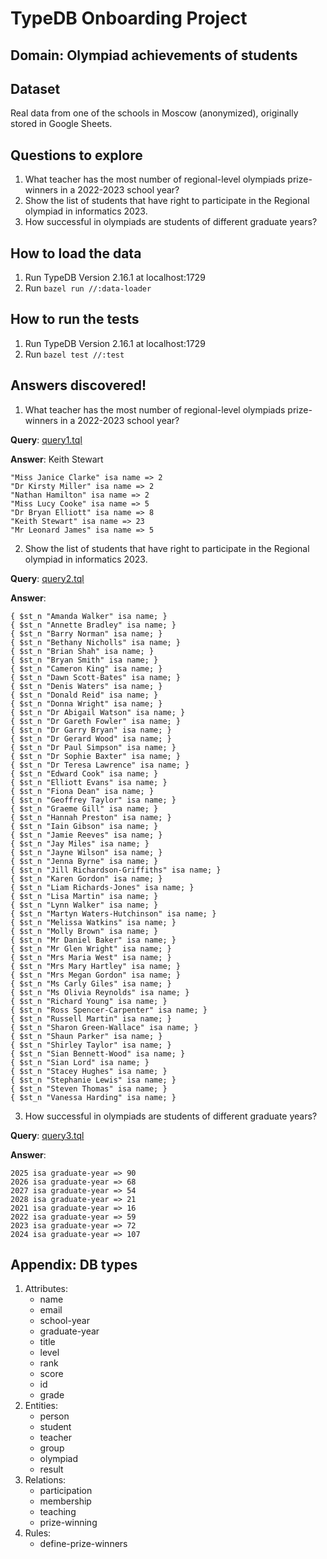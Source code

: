 # TypeDB Onboarding Project

## Domain: Olympiad achievements of students

## Dataset

Real data from one of the schools in Moscow (anonymized), originally stored in Google Sheets.

## Questions to explore

1. What teacher has the most number of regional-level olympiads prize-winners in a 2022-2023 school year?
2. Show the list of students that have right to participate in the Regional olympiad in informatics 2023. 
3. How successful in olympiads are students of different graduate years?

## How to load the data

1. Run TypeDB Version 2.16.1 at localhost:1729
2. Run `bazel run //:data-loader`

## How to run the tests

1. Run TypeDB Version 2.16.1 at localhost:1729
2. Run `bazel test //:test`

## Answers discovered!

1. What teacher has the most number of regional-level olympiads prize-winners in a 2022-2023 school year?

**Query**: [query1.tql](queries/query1.tql)

**Answer**: Keith Stewart
```
"Miss Janice Clarke" isa name => 2
"Dr Kirsty Miller" isa name => 2
"Nathan Hamilton" isa name => 2
"Miss Lucy Cooke" isa name => 5
"Dr Bryan Elliott" isa name => 8
"Keith Stewart" isa name => 23
"Mr Leonard James" isa name => 5
```

2. Show the list of students that have right to participate in the Regional olympiad in informatics 2023.

**Query**: [query2.tql](queries/query2.tql)

**Answer**:
```
{ $st_n "Amanda Walker" isa name; }
{ $st_n "Annette Bradley" isa name; }
{ $st_n "Barry Norman" isa name; }
{ $st_n "Bethany Nicholls" isa name; }
{ $st_n "Brian Shah" isa name; }
{ $st_n "Bryan Smith" isa name; }
{ $st_n "Cameron King" isa name; }
{ $st_n "Dawn Scott-Bates" isa name; }
{ $st_n "Denis Waters" isa name; }
{ $st_n "Donald Reid" isa name; }
{ $st_n "Donna Wright" isa name; }
{ $st_n "Dr Abigail Watson" isa name; }
{ $st_n "Dr Gareth Fowler" isa name; }
{ $st_n "Dr Garry Bryan" isa name; }
{ $st_n "Dr Gerard Wood" isa name; }
{ $st_n "Dr Paul Simpson" isa name; }
{ $st_n "Dr Sophie Baxter" isa name; }
{ $st_n "Dr Teresa Lawrence" isa name; }
{ $st_n "Edward Cook" isa name; }
{ $st_n "Elliott Evans" isa name; }
{ $st_n "Fiona Dean" isa name; }
{ $st_n "Geoffrey Taylor" isa name; }
{ $st_n "Graeme Gill" isa name; }
{ $st_n "Hannah Preston" isa name; }
{ $st_n "Iain Gibson" isa name; }
{ $st_n "Jamie Reeves" isa name; }
{ $st_n "Jay Miles" isa name; }
{ $st_n "Jayne Wilson" isa name; }
{ $st_n "Jenna Byrne" isa name; }
{ $st_n "Jill Richardson-Griffiths" isa name; }
{ $st_n "Karen Gordon" isa name; }
{ $st_n "Liam Richards-Jones" isa name; }
{ $st_n "Lisa Martin" isa name; }
{ $st_n "Lynn Walker" isa name; }
{ $st_n "Martyn Waters-Hutchinson" isa name; }
{ $st_n "Melissa Watkins" isa name; }
{ $st_n "Molly Brown" isa name; }
{ $st_n "Mr Daniel Baker" isa name; }
{ $st_n "Mr Glen Wright" isa name; }
{ $st_n "Mrs Maria West" isa name; }
{ $st_n "Mrs Mary Hartley" isa name; }
{ $st_n "Mrs Megan Gordon" isa name; }
{ $st_n "Ms Carly Giles" isa name; }
{ $st_n "Ms Olivia Reynolds" isa name; }
{ $st_n "Richard Young" isa name; }
{ $st_n "Ross Spencer-Carpenter" isa name; }
{ $st_n "Russell Martin" isa name; }
{ $st_n "Sharon Green-Wallace" isa name; }
{ $st_n "Shaun Parker" isa name; }
{ $st_n "Shirley Taylor" isa name; }
{ $st_n "Sian Bennett-Wood" isa name; }
{ $st_n "Sian Lord" isa name; }
{ $st_n "Stacey Hughes" isa name; }
{ $st_n "Stephanie Lewis" isa name; }
{ $st_n "Steven Thomas" isa name; }
{ $st_n "Vanessa Harding" isa name; }
```

3. How successful in olympiads are students of different graduate years?

**Query**: [query3.tql](queries/query3.tql)

**Answer**:
```
2025 isa graduate-year => 90
2026 isa graduate-year => 68
2027 isa graduate-year => 54
2028 isa graduate-year => 21
2021 isa graduate-year => 16
2022 isa graduate-year => 59
2023 isa graduate-year => 72
2024 isa graduate-year => 107
```

## Appendix: DB types

1. Attributes:
   - name
   - email
   - school-year
   - graduate-year
   - title
   - level
   - rank
   - score
   - id
   - grade
3. Entities:
   - person
   - student
   - teacher
   - group
   - olympiad
   - result
4. Relations:
   - participation
   - membership
   - teaching
   - prize-winning
5. Rules:
   - define-prize-winners
